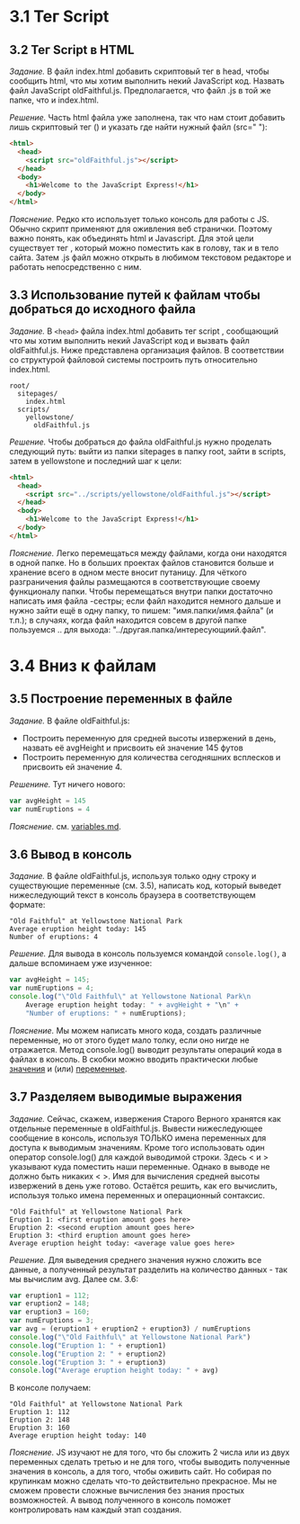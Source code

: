# 3.1 Тег Script

## 3.2 Тег Script в HTML

_Задание._
В файл index.html добавить скриптовый тег в head, чтобы сообщить html, что мы хотим выполнить некий JavaScript код. Назвать файл JavaScript oldFaithful.js. Предполагается, что файл .js в той же папке, что и index.html.

_Решение._
Часть html файла уже заполнена, так что нам стоит добавить лишь скриптовый тег (<script></script>) и указать где найти нужный файл (src=" "):
```html
<html>
  <head>
    <script src="oldFaithful.js"></script>
  </head>
  <body>
    <h1>Welcome to the JavaScript Express!</h1>
  </body>
</html>
```

_Пояснение._
Редко кто использует только консоль для работы с JS. Обычно скрипт применяют для оживления веб странички. Поэтому важно понять, как объединять html и Javascript. Для этой цели существует тег <script src="расположение_.js_файла"></script>, который можно поместить как в голову, так и в тело сайта. Затем .js файл можно открыть в любимом текстовом редакторе и работать непосредственно с ним.

## 3.3 Использование путей к файлам чтобы добраться до исходного файла

_Задание._
В `<head>` файла index.html добавить тег script , сообщающий что мы хотим выполнить некий JavaScript код и вызвать файл oldFaithful.js. Ниже представлена организация файлов. В соответствии со структурой файловой системы построить путь относительно index.html.
```
root/
  sitepages/
    index.html
  scripts/
    yellowstone/
      oldFaithful.js
```

_Решение._
Чтобы добраться до файла oldFaithful.js нужно проделать следующий путь: выйти из папки sitepages в папку root, зайти в scripts, затем в yellowstone и последний шаг к цели: 
```html
<html>
  <head>
    <script src="../scripts/yellowstone/oldFaithful.js"></script>
  </head>
  <body>
    <h1>Welcome to the JavaScript Express!</h1>
  </body>
</html>
```

_Пояснение._
Легко перемещаться между файлами, когда они находятся в одной папке. Но в больших проектах файлов становится больше и хранение всего в одном месте вносит путаницу. Для чёткого разграничения файлы размещаются в соответствующие своему функционалу папки. Чтобы перемещаться внутри папки достаточно написать имя файла -сестры; если файл находится немного дальше и нужно зайти ещё в одну папку, то пишем: "имя.папки/имя.файла" (и т.п.); в случаях, когда файл находится совсем в другой папке пользуемся .. для выхода: "../другая.папка/интересующиий.файл".

# 3.4 Вниз к файлам

## 3.5 Построение переменных в файле

_Задание._
В файле oldFaithful.js:
  * Построить переменную для средней высоты извержений в день, назвать её avgHeight и присвоить ей значение 145 футов
  * Построить переменную для количества сегодняшних всплесков и присвоить ей значение 4.

_Решенине._
Тут ничего нового:
```javascript
var avgHeight = 145
var numEruptions = 4
```

_Пояснение._
см. [variables.md](https://github.com/Preigile/CodeschoolHints/blob/master/JavaScript/JavaScript_Road_Trip_Part_1/2.variables.md).

## 3.6 Вывод в консоль

_Задание._
В файле oldFaithful.js, используя только одну строку и существующие переменные (см. 3.5),  написать код, который выведет нижеследующий текст в консоль браузера в соответствующем формате: 
```
"Old Faithful" at Yellowstone National Park
Average eruption height today: 145
Number of eruptions: 4
```

_Решение._
Для вывода в консоль пользуемся командой `console.log()`, а дальше вспоминаем уже изученное:
```javascript
var avgHeight = 145;
var numEruptions = 4;
console.log("\"Old Faithful\" at Yellowstone National Park\n
	Average eruption height today: " + avgHeight + "\n" + 
	"Number of eruptions: " + numEruptions);
```

_Пояснение._
Мы можем написать много кода, создать различные переменные, но от этого будет мало толку, если оно нигде не отражается. Метод console.log() выводит результаты операций кода в файлах в консоль. В скобки можно вводить практически любые [значения](https://github.com/Preigile/CodeschoolHints/blob/master/JavaScript/JavaScript_Road_Trip_Part_1/1.values.md) и (или) [переменные](https://github.com/Preigile/CodeschoolHints/blob/master/JavaScript/JavaScript_Road_Trip_Part_1/2.variables.md).

## 3.7 Разделяем выводимые выражения

_Задание._
Сейчас, скажем, извержения Старого Верного хранятся как отдельные переменные в oldFaithful.js. 
Вывести нижеследующее сообщение в консоль, используя ТОЛЬКО имена переменных для доступа к выводимым значениям. Кроме того использовать один оператор console.log() для каждой выводимой строки. Здесь < и > указывают куда поместить наши переменные. Однако в выводе не должно быть никаких < >. 
Имя для вычисления средней высоты извержений в день уже готово. Остаётся решить, как его вычислить, используя только имена переменных и операционный сонтаксис.
```
"Old Faithful" at Yellowstone National Park
Eruption 1: <first eruption amount goes here>
Eruption 2: <second eruption amount goes here>
Eruption 3: <third eruption amount goes here>
Average eruption height today: <average value goes here>
```

_Решение._
Для выведения среднего значения нужно сложить все данные, а полученный результат разделить на количество данных - так мы вычислим avg. Далее см. 3.6:
```javascript
var eruption1 = 112;
var eruption2 = 148;
var eruption3 = 160;
var numEruptions = 3;
var avg = (eruption1 + eruption2 + eruption3) / numEruptions
console.log("\"Old Faithful\" at Yellowstone National Park")
console.log("Eruption 1: " + eruption1)
console.log("Eruption 2: " + eruption2)
console.log("Eruption 3: " + eruption3)
console.log("Average eruption height today: " + avg)
```
В консоле получаем:
```
"Old Faithful" at Yellowstone National Park
Eruption 1: 112
Eruption 2: 148
Eruption 3: 160
Average eruption height today: 140
```

_Пояснение._
JS изучают не для того, что бы сложить 2 числа или из двух переменных сделать третью и не для того, чтобы выводить полученные значения в консоль, а для того, чтобы оживить сайт. Но собирая по крупинкам можно сделать что-то действительно прекрасное. Мы не сможем провести сложные вычисления без знания простых возможностей. А вывод полученного в консоль поможет контролировать нам каждый этап создания.